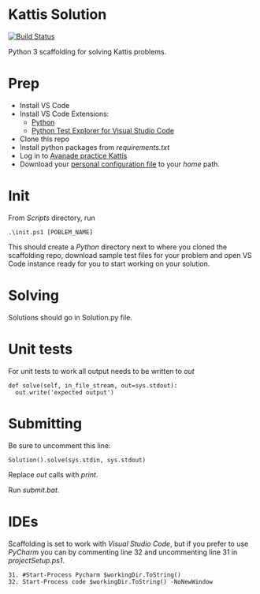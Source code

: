 # Kattis Solution

[![Build Status](https://travis-ci.org/Stropek/KattisPythonTemplate.svg?branch=master)](https://travis-ci.org/Stropek/KattisPythonTemplate)

Python 3 scaffolding for solving Kattis problems.

# Prep

* Install VS Code
* Install VS Code Extensions:
    * [Python](https://marketplace.visualstudio.com/items?itemName=ms-python.python)
    * [Python Test Explorer for Visual Studio Code](https://marketplace.visualstudio.com/items?itemName=LittleFoxTeam.vscode-python-test-adapter)
* Clone this repo
* Install python packages from _requirements.txt_
* Log in to [Avanade practice Kattis](https://avanade-practice.kattis.com/)
* Download your [personal configuration file](https://avanade-practice.kattis.com/download/kattisrc) to your *home* path.

# Init

From _Scripts_ directory, run 
    
    .\init.ps1 [POBLEM_NAME]
    
This should create a *Python* directory next to where you cloned the scaffolding repo, download sample test files for your problem and open VS Code instance ready for you to start working on your solution. 

# Solving

Solutions should go in Solution.py file.

# Unit tests

For unit tests to work all output needs to be written to _out_

    def solve(self, in_file_stream, out=sys.stdout):
      out.write('expected output')

# Submitting

Be sure to uncomment this line: 

    Solution().solve(sys.stdin, sys.stdout)
    
Replace _out_ calls with _print_.

Run *submit.bat*.

# IDEs

Scaffolding is set to work with *Visual Studio Code*, but if you prefer to use *PyCharm* you can by commenting line 32 and uncommenting line 31 in _projectSetup.ps1_.

    31. #Start-Process Pycharm $workingDir.ToString()
    32. Start-Process code $workingDir.ToString() -NoNewWindow
